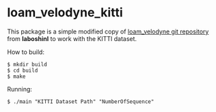 # loam_velodyne_kitti
 This package is a simple modified copy of [loam_velodyne git repository](https://github.com/laboshinl/loam_velodyne) from **laboshinl** to work with the KITTI dataset.
 
How to build:

```
$ mkdir build
$ cd build
$ make
```
Running:
```
$ ./main "KITTI Dataset Path" "NumberOfSequence"
